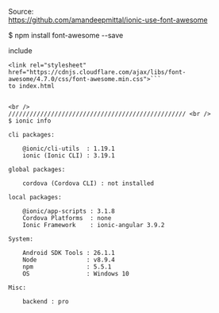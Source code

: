 Source: <br />
https://github.com/amandeepmittal/ionic-use-font-awesome <br />

$ npm install font-awesome --save <br />

include
```
<link rel="stylesheet" href="https://cdnjs.cloudflare.com/ajax/libs/font-awesome/4.7.0/css/font-awesome.min.css">```
to index.html


<br />
////////////////////////////////////////////////// <br />
$ ionic info

cli packages:

    @ionic/cli-utils  : 1.19.1
    ionic (Ionic CLI) : 3.19.1

global packages:

    cordova (Cordova CLI) : not installed

local packages:

    @ionic/app-scripts : 3.1.8
    Cordova Platforms  : none
    Ionic Framework    : ionic-angular 3.9.2

System:

    Android SDK Tools : 26.1.1
    Node              : v8.9.4
    npm               : 5.5.1
    OS                : Windows 10

Misc:

    backend : pro
